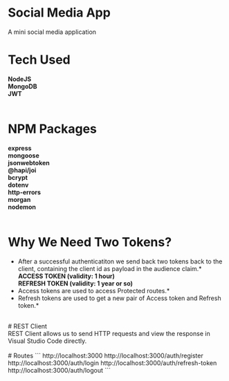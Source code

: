 # Social Media App
A mini social media application
<br />
# Tech Used
**NodeJS**<br />
**MongoDB**<br />
**JWT**<br />
<br />
# NPM Packages
**express**<br />
**mongoose**<br />
**jsonwebtoken**<br />
**@hapi/joi**<br />
**bcrypt**<br />
**dotenv**<br />
**http-errors**<br />
**morgan**<br />
**nodemon**<br />
<br />
# Why We Need Two Tokens?
* After a successful authenticatiton we send back two tokens back to the client, containing the client id as payload in the audience claim.*<br />
	**ACCESS TOKEN (validity: 1 hour)**<br />
	**REFRESH TOKEN (validity: 1 year or so)**<br />
* Access tokens are used to access Protected routes.*<br />
* Refresh tokens are used to get a new pair of Access token and Refresh token.*<br />
<br />
# REST Client<br />
REST Client allows us to send HTTP requests and view the response in Visual Studio Code directly.<br />
<br />
# Routes
```
http://localhost:3000
http://localhost:3000/auth/register
http://localhost:3000/auth/login
http://localhost:3000/auth/refresh-token
http://localhost:3000/auth/logout
```